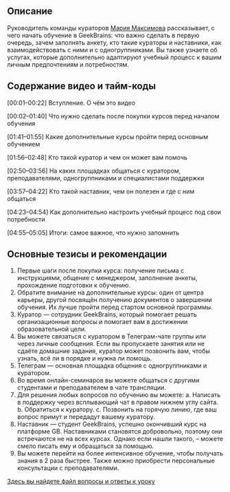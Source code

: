 ## Описание

Руководитель команды кураторов [Мария Максимова](https://gb.ru/users/teachers/6013040) рассказывает, с чего начать обучение в GeekBrains: что важно сделать в первую очередь, зачем заполнять анкету, кто такие кураторы и наставники, как взаимодействовать с ними и с одногруппниками. Вы также узнаете об услугах, которые дополнительно адаптируют учебный процесс к вашим личным предпочтениям и потребностям.

## Содержание видео и тайм-коды

[00:01–00:22] Вступление. О чём это видео

[00:02–01:40] Что нужно сделать после покупки курсов перед началом обучения

[01:41–01:55] Какие дополнительные курсы пройти перед основным обучением

[01:56–02:48] Кто такой куратор и чем он может вам помочь

[02:50–03:56] На каких площадках общаться с куратором, преподавателями, одногруппниками и специалистами поддержки

[03:57–04:22] Кто такой наставник, чем он полезен и где с ним общаться

[04:23–04:54] Как дополнительно настроить учебный процесс под свои потребности

[04:55–05:05] Итоги: самое важное, что нужно запомнить

## Основные тезисы и рекомендации
1. Первые шаги после покупки курса: получение письма с инструкциями, общение с менеджером, заполнение анкеты, прохождение подготовки к обучению.
2. Обратите внимание на дополнительные курсы: один от центра карьеры, другой посвящён получению документов о завершении обучения. Их лучше пройти перед стартом основной программы.
3. Куратор — сотрудник GeekBrains, который помогает решать организационные вопросы и помогает вам в достижении образовательной цели.
4. Вы можете связаться с куратором в Телеграм-чате группы или через личные сообщения. Если вы пропускаете занятия или не сдаёте домашние задания, куратор может позвонить вам, чтобы узнать, всё ли в порядке и нужна ли помощь.
5. Телеграм — основная площадка общения с одногруппниками и куратором.
6. Во время онлайн-семинаров вы можете общаться с другими студентами и преподавателем в чате трансляции.
7. Для решения любых вопросов по обучению вы можете:
a. Написать в поддержку через всплывающий чат в правом нижнем углу сайта.
b. Обратиться к куратору.
c. Позвонить на горячую линию, где ваш вопрос примут и передадут вашему куратору.
8. Наставник — студент GeekBrains, успешно окончивший курс на платформе GB. Наставниками становятся добровольно, поэтому они встречаются не на всех курсах. Однако если нашли такого, – можете смело писать ему и обращаться за помощью.
9. Вы можете перейти на более интенсивное обучение, чтобы получать знания в 2 раза быстрее. Также можно приобрести персональные консультации с преподавателями.

[Здесь вы найдете файл вопросы и ответы к уроку](./%D0%9F%D0%BE%D0%B4%D0%B3%D0%BE%D1%82%D0%BE%D0%B2%D0%BA%D0%B0%20%D0%BD%D0%B0%20%D0%A0%D0%B0%D0%B7%D1%80%D0%B0%D0%B1%D0%BE%D1%82%D1%87%D0%B8%D0%BA%D0%B5.%20%D0%94%D0%B5%D0%B9%D1%81%D1%82%D0%B2%D0%B8%D1%8F%20%D0%BF%D0%BE%D1%81%D0%BB%D0%B5%20%D1%80%D0%B5%D0%B3%D0%B8%D1%81%D1%82%D1%80%D0%B0%D1%86%D0%B8%D0%B8%20%D1%81%20%D0%9C%D0%B0%D1%80%D0%B8%D0%B5%D0%B9%20%D0%9C%D0%B0%D0%BA%D1%81%D0%B8%D0%BC%D0%BE%D0%B2%D0%BE%D0%B9.pdf)

